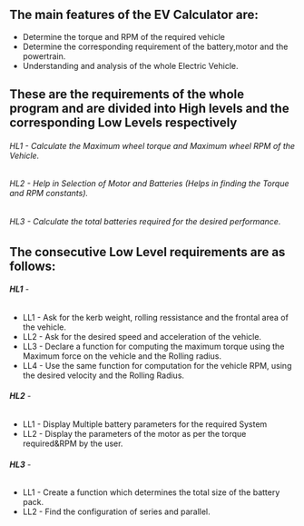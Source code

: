 ## The main features of the EV Calculator are:
- Determine the torque and RPM of the required vehicle
- Determine the corresponding requirement of the battery,motor and the powertrain.
- Understanding and analysis of the whole Electric Vehicle.

## These are the requirements of the whole program and are divided into High levels and the corresponding Low Levels respectively
###### HL1 - Calculate the Maximum wheel torque and Maximum wheel RPM of the Vehicle. 
###### HL2 - Help in Selection of Motor and Batteries (Helps in finding the Torque and RPM constants).
###### HL3 - Calculate the total batteries required for the desired performance.

## The consecutive Low Level requirements are as follows:
###### **HL1** - 
- LL1 - Ask for the kerb weight, rolling ressistance and the frontal area of the vehicle.
- LL2 - Ask for the desired speed and acceleration of the vehicle.
- LL3 - Declare a function for computing the maximum torque using the Maximum force on the vehicle and the Rolling radius.
- LL4 - Use the same function for computation for the vehicle RPM, using the desired velocity and the Rolling Radius.

###### **HL2** - 
- LL1 - Display Multiple battery parameters for the required System
- LL2 - Display the parameters of the motor as per the torque required&RPM by the user.

###### **HL3** - 
- LL1 - Create a function which determines the total size of the battery pack.
- LL2 - Find the configuration of series and parallel.